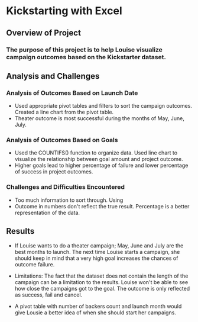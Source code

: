 # Kickstarting with Excel

## Overview of Project

### The purpose of this project is to help Louise visualize campaign outcomes based on the Kickstarter dataset.

## Analysis and Challenges

### Analysis of Outcomes Based on Launch Date
- Used appropriate pivot tables and filters to sort the campaign outcomes. Created a line chart from the pivot table.
- Theater outcome is most successful during the months of May, June, July.

### Analysis of Outcomes Based on Goals
- Used the COUNTIFS() function to organize data. Used line chart to visualize the relationship between goal amount and project outcome.
- Higher goals lead to higher percentage of failure and lower percentage of success in project outcomes.

### Challenges and Difficulties Encountered
- Too much information to sort through. Using 
- Outcome in numbers don't reflect the true result. Percentage is a better representation of the data.

## Results

- If Louise wants to do a theater campaign; May, June and July are the best months to launch. The next time Louise starts a campaign, she should keep in mind that a very high goal increases the chances of outcome failure. 

- Limitations: The fact that the dataset does not contain the length of the campaign can be a limitation to the results. Louise won't be able to see how close the campaigns got to the goal. The outcome is only reflected as success, fail and cancel. 

- A pivot table with number of backers count and launch month would give Lousie a better idea of when she should start her campaigns.
